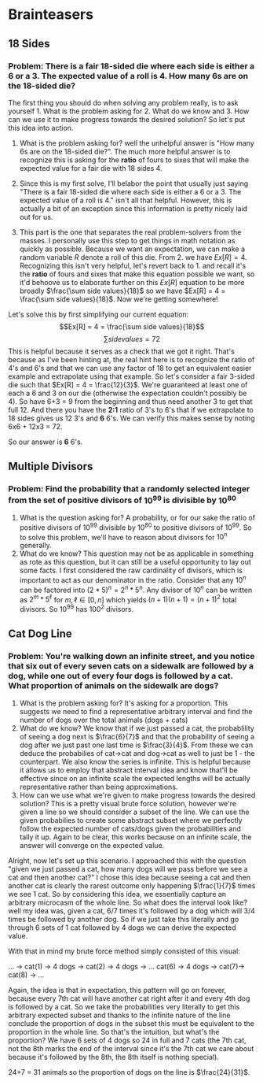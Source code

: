 # Brainteasers
## 18 Sides
### Problem: There is a fair 18-sided die where each side is either a 6 or a 3. The expected value of a roll is 4. How many 6s are on the 18-sided die?

The first thing you should do when solving any problem really, is to ask yourself 1. What is the problem asking for 2. What do we know and 3. How can we use it to make progress towards the desired solution? So let's put this idea into action. 

1. What is the problem asking for? well the unhelpful answer is "How many 6s are on the 18-sided die?". The much more helpful answer is to recognize this is asking for the **ratio** of fours to sixes that will make the expected value for a fair die with 18 sides 4.

2. Since this is my first solve, I'll belabor the point that usually just saying "There is a fair 18-sided die where each side is either a 6 or a 3. The expected value of a roll is 4." isn't all that helpful. However, this is actually a bit of an exception since this information is pretty nicely laid out for us.

3. This part is the one that separates the real problem-solvers from the masses. I personally use this step to get things in math notation as quickly as possible. Because we want an expectation, we can make a random variable $R$ denote a roll of this die. From 2. we have $Ex[R] = 4$. Recognizing this isn't very helpful, let's revert back to 1. and recall it's the **ratio** of fours and sixes that make this equation possible we want, so it'd behoove us to elaborate further on this $Ex[R]$ equation to be more broadly $\frac{\sum side values}{18}$ so we have $Ex[R] = 4 = \frac{\sum side values}{18}$. Now we're getting somewhere!


Let's solve this by first simplifying our current equation: 
$$Ex[R] = 4 = \frac{\sum side values}{18}$$
$$\sum side values = 72$$
This is helpful because it serves as a check that we got it right. That's because as I've been hinting at, the real hint here is to recognize the ratio of 4's and 6's and that we can use any factor of 18 to get an equivalent easier example and extrapolate using that example. So let's consider a fair 3-sided die such that $Ex[R] = 4 = \frac{12}{3}$.  We're guaranteed at least one of each a 6 and 3 on our die (otherwise the expectation couldn't possibly be 4). So have 6+3 = 9 from the beginning and thus need another 3 to get that full 12. And there you have the **2:1** ratio of 3's to 6's that if we extrapolate to 18 sides gives us 12 3's and **6** 6's. We can verify this makes sense by noting 6x6 + 12x3 = 72. 

So our answer is **6** 6's. 


## Multiple Divisors

### Problem: Find the probability that a randomly selected integer from the set of positive divisors of $10^99$ is divisible by $10^80$

1. What is the question asking for? A probability, or for our sake the ratio of positive divisors of $10^99$ divisible by $10^80$ to positive divisors of $10^99$. So to solve this problem, we'll have to reason about divisors for $10^n$ generally.
2. What do we know? This question may not be as applicable in something as rote as this question, but it can still be a useful opportunity to lay out some facts. I first considered the raw cardinality of divisors, which is important to act as our denominator in the ratio. Consider that any $10^n$ can be factored into $(2*5)^n = 2^n * 5^n$. Any divisor of $10^n$ can be written as $2^m * 5^\ell$ for $m,\ell \in [0, n]$ which yields $(n+1)(n+1) = (n+1)^2$ total divisors. So $10^99$ has $100^2$ divisors.  

## Cat Dog Line
### Problem: You're walking down an infinite street, and you notice that six out of every seven cats on a sidewalk are followed by a dog, while one out of every four dogs is followed by a cat. What proportion of animals on the sidewalk are dogs?


1.  What is the problem asking for? It's asking for a proportion. This suggests we need to find a representative arbitrary interval and find the number of dogs over the total animals (dogs + cats)
2.  What do we know? We know that if we just passed a cat, the probablility of seeing a dog next is $\frac{6}{7}$ and that the probability of seeing a dog after we just past one last time is $\frac{3}{4}$. From these we can deduce the probabilies of cat->cat and dog->cat as well to just be 1 - the counterpart. We also know the series is infinite. This is helpful because it allows us to employ that abstract interval idea and know that'll be effective since on an infinite scale the expected lengths will be actually representative rather than being approximations. 
3.  How can we use what we're given to make progress towards the desired solution? This is a pretty visual brute force solution, however we're given a line so we should consider a subset of the line. We can use the given probabilies to create some abstract subset where we perfectly follow the expected number of cats/dogs given the probabilities and tally it up. Again to be clear, this works because on an infinite scale, the answer will converge on the expected value.

Alright, now let's set up this scenario. I approached this with the question "given we just passed a cat, how many dogs will we pass before we see a cat and then another cat?" I chose this idea because seeing a cat and then another cat is clearly the rarest outcome only happening $\frac{1}{7}$ times we see 1 cat. So by considering this idea, we essentially capture an arbitrary microcasm of the whole line. So what does the interval look like? well my idea was, given a cat, 6/7 times it's followed by a dog which will 3/4 times be followed by another dog. So if we just take this literally and go through 6 sets of 1 cat followed by 4 dogs we can derive the expected value. 


With that in mind my brute force method simply consisted of this visual:

… -> cat(1) -> 4 dogs -> cat(2) -> 4 dogs -> … cat(6) -> 4 dogs -> cat(7)-> cat(8) -> … 

Again, the idea is that in expectation, this pattern will go on forever, because every 7th cat will have another cat right after it and every 4th dog is followed by a cat. So we take the probabilities very literally to get this arbitrary expected subset and thanks to the infinite nature of the line conclude the proportion of dogs in the subset this must be equivalent to the proportion in the whole line. So that's the intuition, but what's the proportion? We have 6 sets of 4 dogs so 24 in full and 7 cats (the 7th cat, not the 8th marks the end of the interval since it's the 7th cat we care about because it's followed by the 8th, the 8th itself is nothing special).

24+7 = 31 animals so the proportion of dogs on the line is $\frac{24}{31}$.
